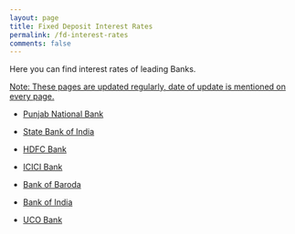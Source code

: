 ```yaml
---
layout: page
title: Fixed Deposit Interest Rates
permalink: /fd-interest-rates
comments: false
---
```




Here you can find interest rates of leading Banks.

<u>Note: These pages are updated regularly, date of update is mentioned on every page.</u>



- <a href="https://bankingatoz.com/pnb-fd-interest-rates">Punjab National Bank</a>


- <a href="https://bankingatoz.com/sbi-fd-interest-rates">State Bank of India</a>


- <a href="https://bankingatoz.com/hdfc-fd-interest-rates">HDFC Bank</a>


- <a href="https://bankingatoz.com/icici-fd-interest-rates">ICICI Bank</a>


- <a href="https://bankingatoz.com/bob-fd-interest-rates">Bank of Baroda</a>


- <a href="https://bankingatoz.com/boi-fd-interest-rates">Bank of India</a>

- <a href="https://bankingatoz.com/uco-bank-fd-interest-rates">UCO Bank</a>



